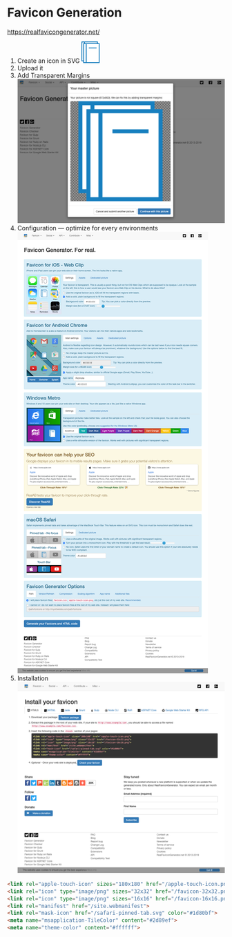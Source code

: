 # Favicon Generation

https://realfavicongenerator.net/

1. Create an icon in SVG ![Image](original_richnote_icon.svg)
2. Upload it
3. Add Transparent Margins ![Image](add_transparent_margins.png)
4. Configuration — optimize for every environments ![Image](configuration.png)
5. Installation ![Image](installation.png)

```html
<link rel="apple-touch-icon" sizes="180x180" href="/apple-touch-icon.png">
<link rel="icon" type="image/png" sizes="32x32" href="/favicon-32x32.png">
<link rel="icon" type="image/png" sizes="16x16" href="/favicon-16x16.png">
<link rel="manifest" href="/site.webmanifest">
<link rel="mask-icon" href="/safari-pinned-tab.svg" color="#1d80bf">
<meta name="msapplication-TileColor" content="#2d89ef">
<meta name="theme-color" content="#ffffff">
```
